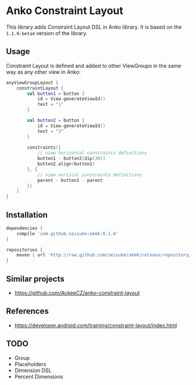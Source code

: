 # Anko Constraint Layout

This library adds Constraint Layout DSL in Anko library. It is based on the `1.1.0-beta4` version of the library.

## Usage

Constraint Layout is defined and added to other ViewGroups in the same way as any other view in Anko:

```kotlin
anyViewGroupLayout {
    constraintLayout {
        val button1 = button {
            id = View.generateViewId()
            text = "1"
        }

        val button2 = button {
            id = View.generateViewId()
            text = "2"
        }
        
        constraints({
            // view horizontal constraints definitions
            button1 - button2[dip(30)]
            button2.align(button1)
        }, {
            // view vertical constraints definitions
            parent - button1 - parent
        })
    }
}
```

## Installation

```gradle
dependencies {
    compile 'com.github.seisuke:akmk:0.1.0'
}

repositories {
    maven { url 'http://raw.github.com/seisuke/akmk/release/repository/' }
}
```

## Similar projects

 * https://github.com/AckeeCZ/anko-constraint-layout

## References

 * https://developer.android.com/training/constraint-layout/index.html
 
## TODO

 * Group 
 * Placeholders
 * Dimension DSL
 * Percent Dimensions
